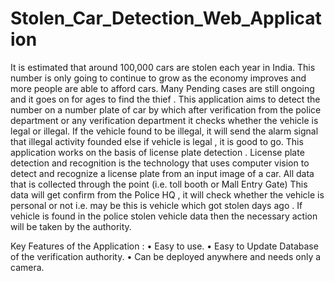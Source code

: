 # Stolen_Car_Detection_Web_Application


It is estimated that around 100,000 cars are stolen each year in India. This number is only 
going to continue to grow as the economy improves and more people are able to afford cars. 
Many Pending cases are still ongoing and it goes on for ages to find the thief . This 
application aims to detect the number on a number plate of car by which after verification 
from the police department or any verification department it checks whether the vehicle is 
legal or illegal. If the vehicle found to be illegal, it will send the alarm signal that illegal 
activity founded else if vehicle is legal , it is good to go. This application works on the basis 
of license plate detection . License plate detection and recognition is the technology that uses 
computer vision to detect and recognize a license plate from an input image of a car. All data 
that is collected through the point (i.e. toll booth or Mall Entry Gate) This data will get confirm from 
the Police HQ , it will check whether the vehicle is personal or not i.e. may be this is vehicle which 
got stolen days ago . If vehicle is found in the police stolen vehicle data then the necessary action will 
be taken by the authority.


Key Features of the Application :
• Easy to use.
• Easy to Update Database of the verification authority.
• Can be deployed anywhere and needs only a camera.
